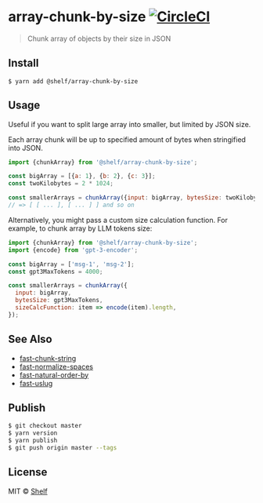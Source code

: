 # array-chunk-by-size [![CircleCI](https://img.shields.io/circleci/project/shelfio/array-chunk-by-size.svg)](https://circleci.com/gh/shelfio/array-chunk-by-size)

> Chunk array of objects by their size in JSON

## Install

```
$ yarn add @shelf/array-chunk-by-size
```

## Usage

Useful if you want to split large array into smaller, but limited by JSON size.

Each array chunk will be up to specified amount of bytes when stringified into JSON.

```js
import {chunkArray} from '@shelf/array-chunk-by-size';

const bigArray = [{a: 1}, {b: 2}, {c: 3}];
const twoKilobytes = 2 * 1024;

const smallerArrays = chunkArray({input: bigArray, bytesSize: twoKilobytes});
// => [ [ ... ], [ ... ] ] and so on
```

Alternatively, you might pass a custom size calculation function.
For example, to chunk array by LLM tokens size:

```js
import {chunkArray} from '@shelf/array-chunk-by-size';
import {encode} from 'gpt-3-encoder';

const bigArray = ['msg-1', 'msg-2'];
const gpt3MaxTokens = 4000;

const smallerArrays = chunkArray({
  input: bigArray,
  bytesSize: gpt3MaxTokens,
  sizeCalcFunction: item => encode(item).length,
});
```

## See Also

- [fast-chunk-string](https://github.com/shelfio/fast-chunk-string)
- [fast-normalize-spaces](https://github.com/shelfio/fast-normalize-spaces)
- [fast-natural-order-by](https://github.com/shelfio/fast-natural-order-by)
- [fast-uslug](https://github.com/shelfio/fast-uslug)

## Publish

```sh
$ git checkout master
$ yarn version
$ yarn publish
$ git push origin master --tags
```

## License

MIT © [Shelf](https://shelf.io)
